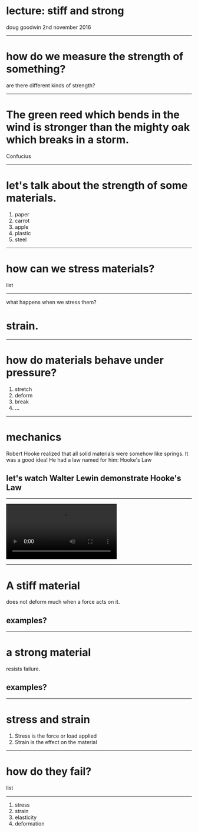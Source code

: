 # lecture: stiff and strong

doug goodwin
2nd november 2016

---

# how do we measure the strength of something?

are there different kinds of strength?

---

# The green reed which bends in the wind is stronger than the mighty oak which breaks in a storm.

Confucius

---

# let's talk about the strength of some materials.

1. paper
2. carrot
3. apple
4. plastic
5. steel


---
# how can we stress materials?
list

---
what happens when we stress them?

# strain.


---


# how do materials behave under pressure?

1. stretch
2. deform
3. break
4. ...

---

# mechanics

Robert Hooke realized that all solid materials were somehow like springs. It was a good idea! He had a law named for him: Hooke's Law

## let's watch Walter Lewin demonstrate Hooke's Law

---


![fit](imgs/walter-lewin_springs.mov)


---

# A stiff material 

does not deform much when a force acts on it.

## examples?

---

# a strong material

resists failure.

## examples?


---

# stress and strain

1. Stress is the force or load applied
2. Strain is the effect on the material

---

# how do they fail?
list

---

1. stress
2. strain
3. elasticity
3. deformation
